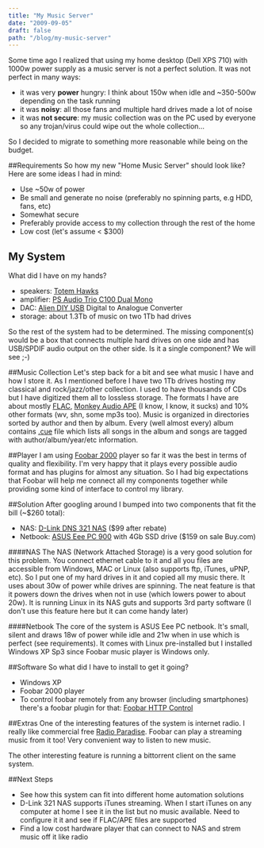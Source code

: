 ```yaml
---
title: "My Music Server"
date: "2009-09-05"
draft: false
path: "/blog/my-music-server"
---
```


Some time ago I realized that using my home desktop (Dell XPS 710) with 1000w power supply as a music server is not a perfect solution. It was not perfect in many ways:

* it was very **power** hungry: I think about 150w when idle and ~350-500w depending on the task running
* it was **noisy**: all those fans and multiple hard drives made a lot of noise
* it was **not secure**: my music collection was on the PC used by everyone so any trojan/virus could wipe out the whole collection...

So I decided to migrate to something more reasonable while being on the budget.


##Requirements
So how my new "Home Music Server" should look like? Here are some ideas I had in mind:

*   Use ~50w of power
*   Be small and generate no noise (preferably no spinning parts, e.g HDD, fans, etc)
*   Somewhat secure
*   Preferably provide access to my collection through the rest of the home
*   Low cost (let's assume < $300)

## My System
What did I have on my hands?

* speakers: <a href="http://www.totemacoustic.com/products/columns/hawk/">Totem Hawks</a>
* amplifier: <a href="http://www.psaudio.com/ps/products/detail/trio-c-100?cat=audio">PS Audio Trio C100 Dual Mono</a>
* DAC: <a href="http://www.glassjaraudio.com/product.sc?categoryId=4&productId=6">Alien DIY USB</a> Digital to Analogue Converter
* storage: about 1.3Tb of music on two 1Tb had drives

So the rest of the system had to be determined. The missing component(s) would be a box that connects multiple hard drives on one side and has USB/SPDIF audio output on the other side. Is it a single component? We will see ;-)

##Music Collection
Let's step back for a bit and see what music I have and how I store it. As I mentioned before I have two 1Tb drives hosting my classical and rock/jazz/other collection. I used to have thousands of CDs but I have digitized them all to lossless storage. The formats I have are about mostly <a href="http://flac.sourceforge.net/">FLAC</a>, <a href="http://www.monkeysaudio.com/">Monkey Audio APE</a> (I know, I know, it sucks) and 10% other formats (wv, shn, some mp3s too). Music is organized in directories sorted by author and then by album. Every (well almost every) album contains <a href="http://en.wikipedia.org/wiki/Cue_sheet_(computing)">.cue</a> file which lists all songs in the album and songs are tagged with author/album/year/etc information.

##Player
I am using <a href="http://www.foobar2000.org/">Foobar 2000</a> player so far it was the best in terms of quality and  flexibility. I'm very happy that it plays every possible audio format and has plugins for almost any situation. So I had big expectations that Foobar will help me connect all my components together while providing some kind of interface to control my library.

##Solution
After googling around I bumped into two components that fit the bill (~$260 total):

* NAS: <a href="http://www.dlink.com/products/?pid=666">D-Link DNS 321 NAS</a> ($99 after rebate)
* Netbook: <a href="http://eeepc.asus.com/global/product900a-spec.html">ASUS Eee PC 900</a> with 4Gb SSD drive ($159 on sale Buy.com)


####NAS
The NAS (Network Attached Storage) is a very good solution for this problem. You connect ethernet cable to it and all you files are accessible from Windows, MAC or Linux (also supports ftp, iTunes, uPNP, etc). So I put one of my hard drives in it and copied all my music there. It uses about 30w of power while drives are spinning. The neat feature is that it powers down the drives when not in use (which lowers power to about 20w). It is running Linux in its NAS guts and supports 3rd party software (I don't use this feature here but it can come handy later)

####Netbook
The core of the system is ASUS Eee PC netbook. It's small, silent and draws 18w of power while idle and 21w when in use which is perfect (see requirements). It comes with Linux pre-installed but I installed Windows XP Sp3 since Foobar music player is Windows only.

##Software
So what did I have to install to get it going?

* Windows XP
* Foobar 2000 player
* To control foobar remotely from any browser (including smartphones) there's a foobar plugin for that: <a href="http://www.hydrogenaudio.org/forums/index.php?showtopic=62218">Foobar HTTP Control</a>

##Extras
One of the interesting features of the system is internet radio. I really like commercial free <a href="http://www.radioparadise.com/">Radio Paradise</a>. Foobar can play a streaming music from it too! Very convenient way to listen to new music.

The other interesting feature is running a bittorrent client on the same system.

##Next Steps

* See how this system can fit into different home automation solutions
* D-Link 321 NAS supports iTunes streaming. When I start iTunes on any computer at home I see it in the list but no music available. Need to configure it it and see if FLAC/APE files are supported
* Find a low cost hardware player that can connect to NAS and strem music off it like radio
